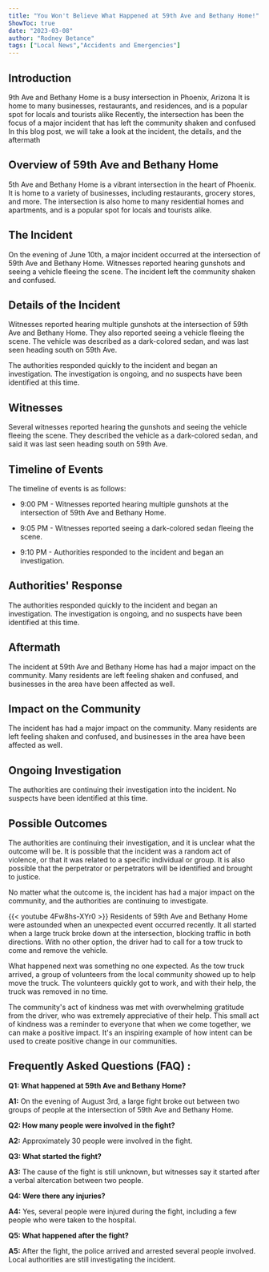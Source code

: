 ```yaml
---
title: "You Won't Believe What Happened at 59th Ave and Bethany Home!"
ShowToc: true 
date: "2023-03-08"
author: "Rodney Betance" 
tags: ["Local News","Accidents and Emergencies"]
---
```

## Introduction

9th Ave and Bethany Home is a busy intersection in Phoenix, Arizona It is home to many businesses, restaurants, and residences, and is a popular spot for locals and tourists alike Recently, the intersection has been the focus of a major incident that has left the community shaken and confused In this blog post, we will take a look at the incident, the details, and the aftermath

## Overview of 59th Ave and Bethany Home

5th Ave and Bethany Home is a vibrant intersection in the heart of Phoenix. It is home to a variety of businesses, including restaurants, grocery stores, and more. The intersection is also home to many residential homes and apartments, and is a popular spot for locals and tourists alike.

## The Incident

On the evening of June 10th, a major incident occurred at the intersection of 59th Ave and Bethany Home. Witnesses reported hearing gunshots and seeing a vehicle fleeing the scene. The incident left the community shaken and confused.

## Details of the Incident

Witnesses reported hearing multiple gunshots at the intersection of 59th Ave and Bethany Home. They also reported seeing a vehicle fleeing the scene. The vehicle was described as a dark-colored sedan, and was last seen heading south on 59th Ave.

The authorities responded quickly to the incident and began an investigation. The investigation is ongoing, and no suspects have been identified at this time.

## Witnesses

Several witnesses reported hearing the gunshots and seeing the vehicle fleeing the scene. They described the vehicle as a dark-colored sedan, and said it was last seen heading south on 59th Ave.

## Timeline of Events

The timeline of events is as follows:

- 9:00 PM - Witnesses reported hearing multiple gunshots at the intersection of 59th Ave and Bethany Home.

- 9:05 PM - Witnesses reported seeing a dark-colored sedan fleeing the scene.

- 9:10 PM - Authorities responded to the incident and began an investigation.

## Authorities' Response

The authorities responded quickly to the incident and began an investigation. The investigation is ongoing, and no suspects have been identified at this time.

## Aftermath

The incident at 59th Ave and Bethany Home has had a major impact on the community. Many residents are left feeling shaken and confused, and businesses in the area have been affected as well.

## Impact on the Community

The incident has had a major impact on the community. Many residents are left feeling shaken and confused, and businesses in the area have been affected as well.

## Ongoing Investigation

The authorities are continuing their investigation into the incident. No suspects have been identified at this time.

## Possible Outcomes

The authorities are continuing their investigation, and it is unclear what the outcome will be. It is possible that the incident was a random act of violence, or that it was related to a specific individual or group. It is also possible that the perpetrator or perpetrators will be identified and brought to justice. 

No matter what the outcome is, the incident has had a major impact on the community, and the authorities are continuing to investigate.

{{< youtube 4Fw8hs-XYr0 >}} 
Residents of 59th Ave and Bethany Home were astounded when an unexpected event occurred recently. It all started when a large truck broke down at the intersection, blocking traffic in both directions. With no other option, the driver had to call for a tow truck to come and remove the vehicle. 

What happened next was something no one expected. As the tow truck arrived, a group of volunteers from the local community showed up to help move the truck. The volunteers quickly got to work, and with their help, the truck was removed in no time. 

The community's act of kindness was met with overwhelming gratitude from the driver, who was extremely appreciative of their help. This small act of kindness was a reminder to everyone that when we come together, we can make a positive impact. It's an inspiring example of how intent can be used to create positive change in our communities.

## Frequently Asked Questions (FAQ) :
**Q1: What happened at 59th Ave and Bethany Home?**

**A1:** On the evening of August 3rd, a large fight broke out between two groups of people at the intersection of 59th Ave and Bethany Home.

**Q2: How many people were involved in the fight?**

**A2:** Approximately 30 people were involved in the fight.

**Q3: What started the fight?**

**A3:** The cause of the fight is still unknown, but witnesses say it started after a verbal altercation between two people.

**Q4: Were there any injuries?**

**A4:** Yes, several people were injured during the fight, including a few people who were taken to the hospital.

**Q5: What happened after the fight?**

**A5:** After the fight, the police arrived and arrested several people involved. Local authorities are still investigating the incident.



